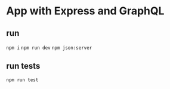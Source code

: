 # App with Express and GraphQL

## run

`npm i`
`npm run dev`
`npm json:server`

## run tests

`npm run test`
